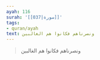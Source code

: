 ```yaml
---
ayah: 116
surah: '[[037|سورة]]'
tags:
- quran/ayah
text: ونصرناهم فكانوا هم الغالبين
---
```

> ونصرناهم فكانوا هم الغالبين
